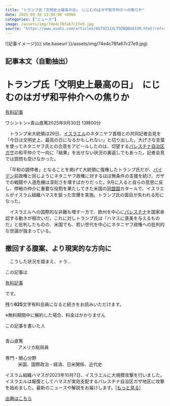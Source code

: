 ```yaml
---
title: "トランプ氏「文明史上最高の日」 にじむのはガザ和平仲介への焦りか"
date: 2025-09-30 13:00:00 +0900
categories: ["ニュース"]
image: /assets/img/74e4c78fa67c27e9.jpg
source: "https://www.asahi.com/articles/AST9Z11XLT9ZBQBQ033M.html?ref=rss"
---
```


![記事イメージ]({{ site.baseurl }}/assets/img/74e4c78fa67c27e9.jpg)

## 記事本文（自動抽出）
<div><main role="main" id="main"><p></p><div class="y_Qv3"><h1>トランプ氏「文明史上最高の日」　にじむのはガザ和平仲介への焦りか</h1><div class="mhPng"><p><span class="fNPYU Q_Shz"><a href="//www.asahi.com/news/gold.html?iref=com_gold">有料記事</a></span></p><span class="H8KYB">ワシントン=青山直篤</span><span class="UDj4P"><time datetime="2025-09-30T04:00:00.000Z">2025年9月30日 13時00分</time></span></div></div><p id="gsm_above_SnsUtilityArea"></p><p x-component-name="CommentHeadline" x-component-data='{"commentCount":0,"commentators":[],"mode":"pc"}'></p><div class="nfyQp"><p>　トランプ米大統領は29日、<a href="//www.asahi.com/topics/word/%E3%82%A4%E3%82%B9%E3%83%A9%E3%82%A8%E3%83%AB.html" title="イスラエル のトピックスを開く" class="eWgMZ">イスラエル</a>のネタニヤフ首相との共同記者会見を「今日は文明史上、最高の日になるかもしれない」と切り出した。大げさな言葉を使ってネタニヤフ氏との合意をアピールしたのは、切望する<a href="//www.asahi.com/topics/word/%E3%83%91%E3%83%AC%E3%82%B9%E3%83%81%E3%83%8A%E8%87%AA%E6%B2%BB%E5%8C%BA%E3%82%AC%E3%82%B6.html" title="パレスチナ自治区ガザ のトピックスを開く" class="eWgMZ">パレスチナ自治区ガザ</a>の和平仲介で一向に「結果」を出せない状況の裏返しでもあった。記者会見では質問も受けなかった。</p><p>　「平和の調停者」となることを掲げて大統領に復権したトランプ氏だが、<a href="//www.asahi.com/topics/word/%E3%82%B8%E3%83%A7%E3%83%BC%E3%83%BB%E3%83%90%E3%82%A4%E3%83%87%E3%83%B3.html" title="バイデン のトピックスを開く" class="eWgMZ">バイデン</a>前政権と同じようにネタニヤフ政権に対するほぼ無条件の支援を続け、ガザでの戦闘や人道危機は深刻さを増すばかりだった。9月に入ると自らの意思に反し、停戦の仲介に重要な役割を果たしてきた米国の<a href="//www.asahi.com/topics/word/%E5%90%8C%E7%9B%9F%E5%9B%BD.html" title="同盟国 のトピックスを開く" class="eWgMZ">同盟国</a>カタールで、イスラエルがイスラム組織ハマスを狙った空爆を実施。トランプ氏の面目が失われる形になった。</p><p>　イスラエルへの国際的な非難も増す一方で、欧州を中心に<a href="//www.asahi.com/topics/word/%E3%83%91%E3%83%AC%E3%82%B9%E3%83%81%E3%83%8A.html" title="パレスチナ のトピックスを開く" class="eWgMZ">パレスチナ</a>を国家承認する動きが相次いだ。これに対しトランプ氏は「ハマスに褒美を与えるものだ」と批判したものの、米国でも、若い世代を中心にネタニヤフ政権への批判的な世論が強まっている。</p><h2 class="smgSC">撤回する腹案、より現実的な方向に</h2><p class="Lujdo">　こうした状況を踏まえ、トラ…</p></div><p></p><div class="NbZMW"><div class="PxAm1"><p>この記事は</p><img src="//www.asahicom.jp/images/icon_key_gold.png" alt><a href="//www.asahi.com/news/gold.html?iref=com_1kiji_g_0">有料記事</a><p>です。</p><span class="Zgt88">残り<b>625</b>文字</span><span class="hideFromApp">有料会員になると続きをお読みいただけます。</span></div><p class="eQShK">※無料期間中に解約した場合、料金はかかりません</p></div><div x-component-name="WriterProfile" x-component-data='{"writerProfile":{"writerProfileList":[{"name":"青山直篤","code":"fa69f4caea78b24227047848f6d2e5f37e44b8146c6dc87ce437383170cd9cd1","department":"アメリカ総局員","role":"","specialtyAndInterest":"米国、国際政治・経済、日米関係、近代史","isFollowed":false,"introduction":"1981年生まれ。2003年東京大学法学部卒業。共同通信記者を経て米タフツ大学フレッチャー法律外交大学院修了。08年朝日新聞入社。経済部などを経て18-22年、ワシントンで経済・通商担当。天声人語担当の論説委員補佐、国際報道部デスク、ニューヨーク支局長を経て25年9月からワシントンで外交・防衛担当。","iconImageUrl":"https://profile-image.kraken.asahi.com/fa69f4caea78b24227047848f6d2e5f37e44b8146c6dc87ce437383170cd9cd1","canSendFanLetter":true}],"isWriterFollowAvailableMember":false},"isFreeArea":true}'><div id="writerProfile" class="yT62y"><p class="FPrYd">この記事を書いた人</p><div class="jdPPS"><div class="zRkIz"><a href="/reporter-bio/fa69f4caea78b24227047848f6d2e5f37e44b8146c6dc87ce437383170cd9cd1?iref=article_reporter_profile" class="CES5K"></a><div class="iKuvI"><figure class="BKNFc"><img src="https://profile-image.kraken.asahi.com/fa69f4caea78b24227047848f6d2e5f37e44b8146c6dc87ce437383170cd9cd1" alt></figure><dl class="WptL0"><dt>青山直篤</dt><dd>アメリカ総局員</dd></dl></div><dl class="PXedm"><dt>専門・関心分野</dt><dd>米国、国際政治・経済、日米関係、近代史</dd></dl></div></div></div></div><p x-component-name="ArticleCommentList" x-component-data='{"commentCount":0,"commentList":[],"shareUrlBase":"https://www.asahi.com/articles/AST9Z11XLT9ZBQBQ033M.html","articleId":"AST9Z11XLT9ZBQBQ033M","commentIdParam":"","equalCommentIdIndex":-1,"isAuthorized":false,"isFreePlan":false,"isPaidMember":false,"isPresent":false,"isHazard":false,"freeUrlBase":"//www.asahi.com","digitalUrlBase":"//digital.asahi.com"}'></p><div class="GA13d"><div class="eGTLS"><p>イスラム組織ハマスが2023年10月7日、イスラエルに大規模攻撃を行いました。イスラエルは報復としてハマスが実効支配するパレスチナ自治区ガザ地区に攻撃を始めました。最新のニュースや解説をお届けします。[<a href="https://www.asahi.com/topics/AP-d70a20ea-577d-4c9c-9bbd-c198f2acfa0d/?iref=kijishita_link">もっと見る</a>]</p></div></div></main></div>

[出典はこちら](https://www.asahi.com/articles/AST9Z11XLT9ZBQBQ033M.html?ref=rss)
